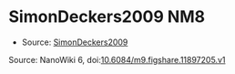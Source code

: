 <a name="material" />

# SimonDeckers2009 NM8
<script type="application/ld+json">
  {
    "@context": "https://schema.org/",
    "@type": "ChemicalSubstance",
    "@id": "https://egonw.github.io/nanowiki/nanowiki177.html#material",
    "http://purl.org/dc/terms/conformsTo":
      {
        "@type": "CreativeWork",
        "@id": "https://bioschemas.org/profiles/ChemicalSubstance/0.4-RELEASE/"
      },
    "identfier": "177",
    "name": "SimonDeckers2009 NM8",
    "url": "https://egonw.github.io/nanowiki/nanowiki177.html#material",
    "sameAs": "http://127.0.0.1/mediawiki/index.php/Special:URIResolver/SimonDeckers2009_NM8"
  }
</script>


* Source: [SimonDeckers2009](SimonDeckers2009.md)


Source: NanoWiki 6, doi:[10.6084/m9.figshare.11897205.v1](https://doi.org/10.6084/m9.figshare.11897205.v1)
